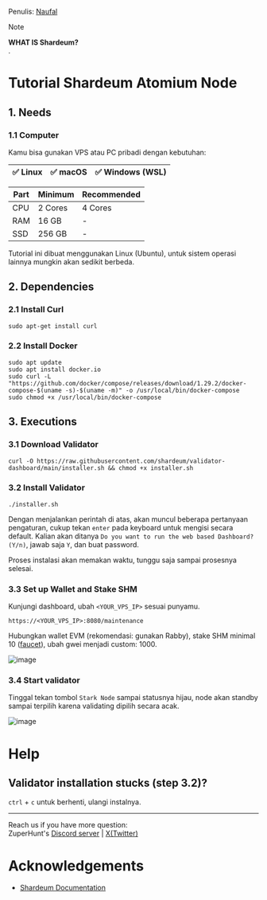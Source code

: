 Penulis: [Naufal](https://x.com/0xfal)

> [!NOTE]
> **WHAT IS Shardeum?**\
> .

# Tutorial Shardeum Atomium Node

## 1. Needs

### 1.1 Computer

Kamu bisa gunakan VPS atau PC pribadi dengan kebutuhan:

| ✅ Linux | ✅ macOS | ✅ Windows (WSL) |
| ------------- | ------------- | ------------- |

| Part | Minimum | Recommended |
| ------------- | ------------- | ------------- |
| CPU | 2 Cores | 4 Cores |
| RAM | 16 GB | - |
| SSD | 256 GB | - |

Tutorial ini dibuat menggunakan Linux (Ubuntu), untuk sistem operasi lainnya mungkin akan sedikit berbeda.

## 2. Dependencies

### 2.1 Install Curl

```
sudo apt-get install curl
```

### 2.2 Install Docker

```
sudo apt update
sudo apt install docker.io
sudo curl -L "https://github.com/docker/compose/releases/download/1.29.2/docker-compose-$(uname -s)-$(uname -m)" -o /usr/local/bin/docker-compose
sudo chmod +x /usr/local/bin/docker-compose
```

## 3. Executions

### 3.1 Download Validator

```
curl -O https://raw.githubusercontent.com/shardeum/validator-dashboard/main/installer.sh && chmod +x installer.sh
```

### 3.2 Install Validator

```
./installer.sh
```
Dengan menjalankan perintah di atas, akan muncul beberapa pertanyaan pengaturan, cukup tekan `enter` pada keyboard untuk mengisi secara default.
Kalian akan ditanya `Do you want to run the web based Dashboard? (Y/n)`, jawab saja `Y`, dan buat password.

Proses instalasi akan memakan waktu, tunggu saja sampai prosesnya selesai.

### 3.3 Set up Wallet and Stake SHM

Kunjungi dashboard, ubah `<YOUR_VPS_IP>` sesuai punyamu.
```
https://<YOUR_VPS_IP>:8080/maintenance
```
Hubungkan wallet EVM (rekomendasi: gunakan Rabby), stake SHM minimal 10 ([faucet](https://docs.shardeum.org/docs/faucet/claim)), ubah gwei menjadi custom: 1000.

![image](https://github.com/user-attachments/assets/e45efc4a-29b1-4a74-b1f0-46d30eaa0eae)

### 3.4 Start validator

Tinggal tekan tombol `Stark Node` sampai statusnya hijau, node akan standby sampai terpilih karena validating dipilih secara acak.

![image](https://github.com/user-attachments/assets/8e5bd80f-d7ab-47c5-9d37-ce668f1e7b74)

# Help

## Validator installation stucks (step 3.2)?

`ctrl` + `c` untuk berhenti, ulangi instalnya.

---

Reach us if you have more question:\
ZuperHunt's [Discord server](https://discord.gg/ZuperHunt) | [X(Twitter)](https://twitter.com/ZuperHunt)

# Acknowledgements

* [Shardeum Documentation](https://docs.shardeum.org/docs/node/run/validator)
